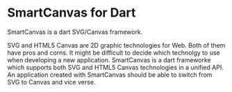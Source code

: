 SmartCanvas for Dart
============

SmartCanvas is a dart SVG/Canvas framework. 

SVG and HTML5 Canvas are 2D graphic technologies for Web. Both of them have pros and corns. 
It might be difficult to decide which technolgy to use when developing a new application. 
SmartCanvas is a dart frameworke which supports both SVG and HTML5 Canvas technologies in a
unified API. An application created with SmartCanvas should be able to switch from SVG to 
Canvas and vice verse.

